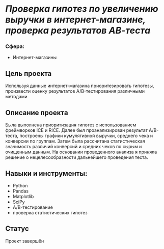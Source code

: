 # _Проверка гипотез по увеличению выручки в интернет-магазине, проверка результатов АВ-теста_
### Сфера: 
- Интернет-магазины

## Цель проекта
Используя данные интернет-магазина приоритезировать гипотезы, произвести оценку результатов A/B-тестирования различными методами

## Описание проекта
Была выполнена приоритизация гипотез с использованием фреймворков ICE и RICE. Далее был проанализирован результат A/B-теста, построены графики кумулятивной выручки, среднего чека и конверсии по группам. Затем была рассчитана статистическая значимость различий конверсий и средних чеков по сырым и очищенным данным. На основании проведенного анализа я приняла решение о нецелесообразности дальнейшего проведения теста.
## Навыки и инструменты:
- Python
- Pandas
- Matplotlib
- SciPy
- A/B-тестирование
- проверка статистических гипотез

## Статус
Проект завершён

